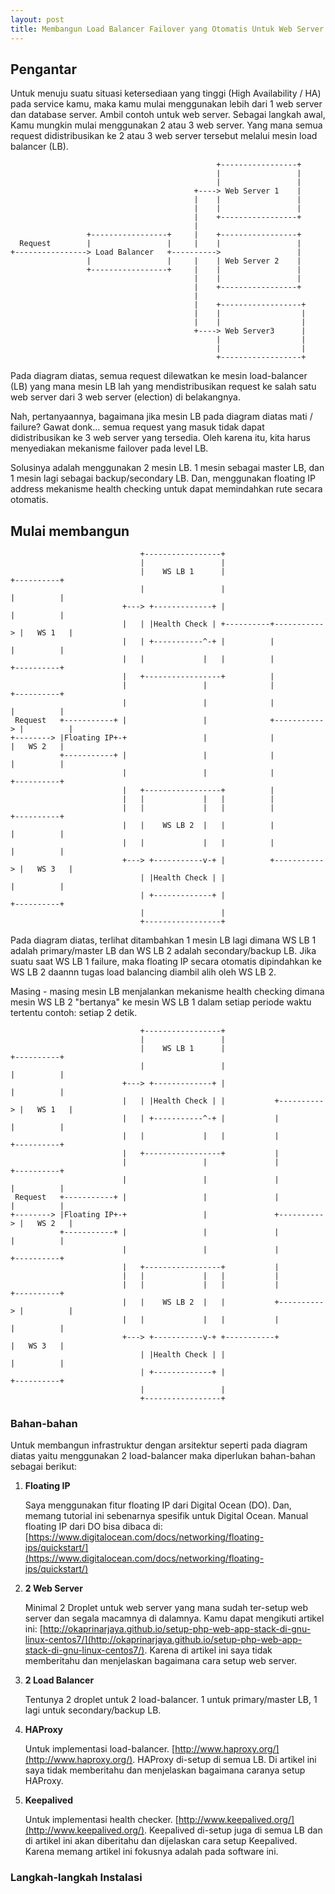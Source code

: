 ```yaml
---
layout: post
title: Membangun Load Balancer Failover yang Otomatis Untuk Web Server
---
```


## Pengantar

Untuk menuju suatu situasi ketersediaan yang tinggi (High Availability / HA) pada service kamu, maka kamu mulai menggunakan 
lebih dari 1 web server dan database server. Ambil contoh untuk web server. Sebagai langkah awal, Kamu mungkin mulai 
menggunakan 2 atau 3 web server. Yang mana semua request didistribusikan ke 2 atau 3 web server tersebut melalui mesin 
load balancer (LB).

```text
                                              +-----------------+
                                              |                 |
                                              |                 |
                                         +----> Web Server 1    |
                                         |    |                 |
                                         |    |                 |
                                         |    +-----------------+
                                         |
                 +-----------------+     |    +-----------------+
  Request        |                 |     |    |                 |
+----------------> Load Balancer   +---------->                 |
                 |                 |     |    | Web Server 2    |
                 +-----------------+     |    |                 |
                                         |    |                 |
                                         |    +-----------------+
                                         |
                                         |    +------------------+
                                         |    |                  |
                                         |    |                  |
                                         +----> Web Server3      |
                                              |                  |
                                              |                  |
                                              +------------------+
```

<!--more-->

Pada diagram diatas, semua request dilewatkan ke mesin load-balancer (LB) yang mana mesin LB lah yang mendistribusikan 
request ke salah satu web server dari 3 web server (election) di belakangnya. 

Nah, pertanyaannya, bagaimana jika mesin LB pada diagram diatas mati / failure? Gawat donk... semua request yang masuk tidak 
dapat didistribusikan ke 3 web server yang tersedia. Oleh karena itu, kita harus menyediakan mekanisme failover pada
level LB.

Solusinya adalah menggunakan 2 mesin LB. 1 mesin sebagai master LB, dan 1 mesin lagi sebagai backup/secondary LB. Dan,
menggunakan floating IP address mekanisme health checking untuk dapat memindahkan rute secara otomatis.

## Mulai membangun
```text
                             +-----------------+
                             |                 |
                             |    WS LB 1      |                        +----------+
                             |                 |                        |          |
                         +---> +-------------+ |                        |          |
                         |   | |Health Check | +----------+-----------> |   WS 1   |
                         |   | +-----------^-+ |          |             |          |
                         |   |             |   |          |             +----------+
                         |   +-----------------+          |
                         |                 |              |             +----------+
                         |                 |              |             |          |
 Request   +-----------+ |                 |              +-----------> |          |
+--------> |Floating IP+-+                 |              |             |   WS 2   |
           +-----------+ |                 |              |             |          |
                         |                 |              |             +----------+
                         |   +-----------------+          |
                         |   |             |   |          |
                         |   |             |   |          |             +----------+
                         |   |    WS LB 2  |   |          |             |          |
                         |   |             |   |          |             |          |
                         +---> +-----------v-+ |          +-----------> |   WS 3   |
                             | |Health Check | |                        |          |
                             | +-------------+ |                        +----------+
                             |                 |
                             +-----------------+
```


Pada diagram diatas, terlihat ditambahkan 1 mesin LB lagi dimana WS LB 1 adalah primary/master LB dan WS LB 2 adalah
secondary/backup LB. Jika suatu saat WS LB 1 failure, maka floating IP secara otomatis dipindahkan ke WS LB 2 daannn tugas 
load balancing diambil alih oleh WS LB 2. 

Masing - masing mesin LB menjalankan mekanisme health checking dimana mesin WS LB 2 "bertanya" ke mesin WS LB 1 dalam
setiap periode waktu tertentu contoh: setiap 2 detik. 

```text
                             +-----------------+
                             |                 |
                             |    WS LB 1      |                        +----------+
                             |                 |                        |          |
                         +---> +-------------+ |                        |          |
                         |   | |Health Check | |           +----------> |   WS 1   |
                         |   | +-----------^-+ |           |            |          |
                         |   |             |   |           |            +----------+
                         |   +-----------------+           |
                         |                 |               |            +----------+
                         |                 |               |            |          |
 Request   +-----------+ |                 |               |            |          |
+--------> |Floating IP+-+                 |               +----------> |   WS 2   |
           +-----------+ |                 |               |            |          |
                         |                 |               |            +----------+
                         |   +-----------------+           |
                         |   |             |   |           |
                         |   |             |   |           |            +----------+
                         |   |    WS LB 2  |   |           +----------> |          |
                         |   |             |   |           |            |          |
                         +---> +-----------v-+ +-----------+            |   WS 3   |
                             | |Health Check | |                        |          |
                             | +-------------+ |                        +----------+
                             |                 |
                             +-----------------+
```

### Bahan-bahan

Untuk membangun infrastruktur dengan arsitektur seperti pada diagram diatas yaitu menggunakan 2 load-balancer maka diperlukan
bahan-bahan sebagai berikut:

1. **Floating IP**
   
   Saya menggunakan fitur floating IP dari Digital Ocean (DO). Dan, memang tutorial ini sebenarnya spesifik untuk Digital 
   Ocean. Manual floating IP dari DO bisa dibaca di: [https://www.digitalocean.com/docs/networking/floating-ips/quickstart/](https://www.digitalocean.com/docs/networking/floating-ips/quickstart/)

2. **2 Web Server**

   Minimal 2 Droplet untuk web server yang mana sudah ter-setup web server dan segala macamnya di dalamnya. Kamu dapat mengikuti artikel ini: [http://okaprinarjaya.github.io/setup-php-web-app-stack-di-gnu-linux-centos7/](http://okaprinarjaya.github.io/setup-php-web-app-stack-di-gnu-linux-centos7/). Karena di artikel ini saya tidak memberitahu dan menjelaskan bagaimana cara setup web server.

3. **2 Load Balancer**

   Tentunya 2 droplet untuk 2 load-balancer. 1 untuk primary/master LB, 1 lagi untuk secondary/backup LB. 

4. **HAProxy**

   Untuk implementasi load-balancer. [http://www.haproxy.org/](http://www.haproxy.org/). HAProxy di-setup di semua LB.
   Di artikel ini saya tidak memberitahu dan menjelaskan bagaimana caranya setup HAProxy.

5. **Keepalived**

   Untuk implementasi health checker. [http://www.keepalived.org/](http://www.keepalived.org/). Keepalived di-setup juga di semua LB dan di artikel ini akan diberitahu dan dijelaskan cara setup Keepalived. Karena memang artikel ini fokusnya adalah
   pada software ini.

### Langkah-langkah Instalasi




